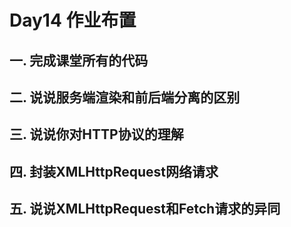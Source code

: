 # Day14 作业布置

## 一. 完成课堂所有的代码







## 二. 说说服务端渲染和前后端分离的区别







## 三. 说说你对HTTP协议的理解







## 四. 封装XMLHttpRequest网络请求







## 五. 说说XMLHttpRequest和Fetch请求的异同













































